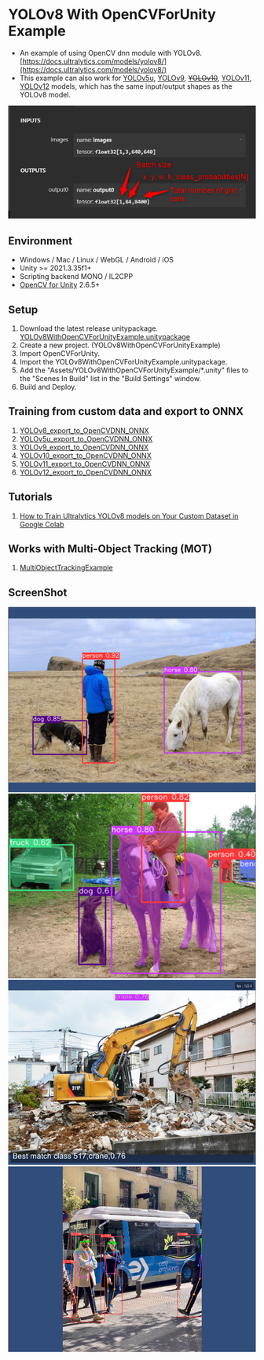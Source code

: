 # YOLOv8 With OpenCVForUnity Example
- An example of using OpenCV dnn module with YOLOv8. [https://docs.ultralytics.com/models/yolov8/](https://docs.ultralytics.com/models/yolov8/)
- This example can also work for [YOLOv5u](https://docs.ultralytics.com/models/yolov5/), [YOLOv9](https://docs.ultralytics.com/models/yolov9/), ~~[YOLOv10](https://docs.ultralytics.com/models/yolov10/)~~, [YOLOv11](https://docs.ultralytics.com/models/yolov11/), [YOLOv12](https://docs.ultralytics.com/models/yolov12/) models, which has the same input/output shapes as the YOLOv8 model.

![YOLOv8_output_shapes.png](YOLOv8_output_shapes.png) 

## Environment
- Windows / Mac / Linux / WebGL / Android / iOS
- Unity >= 2021.3.35f1+
- Scripting backend MONO / IL2CPP
- [OpenCV for Unity](https://assetstore.unity.com/packages/tools/integration/opencv-for-unity-21088?aid=1011l4ehR) 2.6.5+


## Setup
1. Download the latest release unitypackage. [YOLOv8WithOpenCVForUnityExample.unitypackage](https://github.com/EnoxSoftware/YOLOv8WithOpenCVForUnityExample/releases)
1. Create a new project. (YOLOv8WithOpenCVForUnityExample)
1. Import OpenCVForUnity.
1. Import the YOLOv8WithOpenCVForUnityExample.unitypackage.
1. Add the "Assets/YOLOv8WithOpenCVForUnityExample/*.unity" files to the "Scenes In Build" list in the "Build Settings" window.
1. Build and Deploy.


## Training from custom data and export to ONNX
1. [YOLOv8_export_to_OpenCVDNN_ONNX](https://github.com/EnoxSoftware/YOLOv8WithOpenCVForUnityExample/tree/master/models/YOLOv8/)
1. [YOLOv5u_export_to_OpenCVDNN_ONNX](https://github.com/EnoxSoftware/YOLOv8WithOpenCVForUnityExample/tree/master/models/YOLOv5u/)
1. [YOLOv9_export_to_OpenCVDNN_ONNX](https://github.com/EnoxSoftware/YOLOv8WithOpenCVForUnityExample/tree/master/models/YOLOv9/)
1. [YOLOv10_export_to_OpenCVDNN_ONNX](https://github.com/EnoxSoftware/YOLOv8WithOpenCVForUnityExample/tree/master/models/YOLOv10/)
1. [YOLOv11_export_to_OpenCVDNN_ONNX](https://github.com/EnoxSoftware/YOLOv8WithOpenCVForUnityExample/tree/master/models/YOLOv11/)
1. [YOLOv12_export_to_OpenCVDNN_ONNX](https://github.com/EnoxSoftware/YOLOv8WithOpenCVForUnityExample/tree/master/models/YOLOv12/)


## Tutorials
1. [How to Train Ultralytics YOLOv8 models on Your Custom Dataset in Google Colab](https://www.youtube.com/watch?v=LNwODJXcvt4)


## Works with Multi-Object Tracking (MOT)
1. [MultiObjectTrackingExample](https://github.com/EnoxSoftware/OpenCVForUnity/tree/master/Assets/OpenCVForUnity/Examples/Advanced/MultiObjectTrackingExample)


## ScreenShot
![screenshot01.jpg](screenshot01.jpg)
![screenshot02.jpg](screenshot02.jpg)
![screenshot03.jpg](screenshot03.jpg)
![screenshot03.jpg](screenshot04.jpg)



